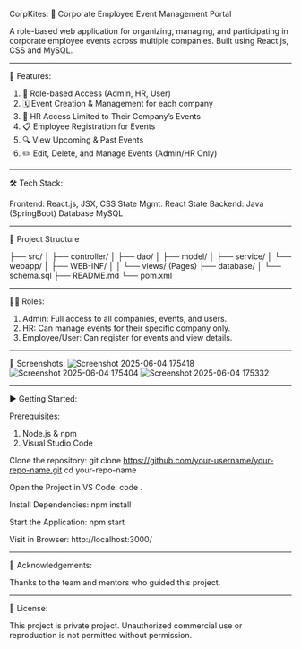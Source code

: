 CorpKites: 🏢 Corporate Employee Event Management Portal

A role-based web application for organizing, managing, and participating in corporate employee events across multiple companies. Built using React.js, CSS and MySQL.

----

🚀 Features: 

1. 👤 Role-based Access (Admin, HR, User)
2. 🗓️ Event Creation & Management for each company
3. 🏢 HR Access Limited to Their Company’s Events
4. 📋 Employee Registration for Events
5. 🔍 View Upcoming & Past Events
6. ✏️ Edit, Delete, and Manage Events (Admin/HR Only)

----

🛠️ Tech Stack:

Frontend:	React.js, JSX, CSS
State Mgmt: React State
Backend:	Java (SpringBoot)
Database	MySQL

---

📁 Project Structure

├── src/
│   ├── controller/
│   ├── dao/
│   ├── model/
│   ├── service/
│   └── webapp/
│       ├── WEB-INF/
│       │   └── views/ (Pages)
├── database/
│   └── schema.sql
├── README.md
└── pom.xml

---

🧑‍💼 Roles:

1. Admin: Full access to all companies, events, and users.
2. HR: Can manage events for their specific company only.
3. Employee/User: Can register for events and view details.

-----

📸 Screenshots:
![Screenshot 2025-06-04 175418](https://github.com/user-attachments/assets/26d7c854-5dea-4343-a6a3-6b7191d439ab)
![Screenshot 2025-06-04 175404](https://github.com/user-attachments/assets/ec3946e6-1bf3-42c8-8eec-f3b2c2dd72ea)
![Screenshot 2025-06-04 175332](https://github.com/user-attachments/assets/cb1fc56d-28a2-4c09-a8ae-7462738a83d0)

---

▶️ Getting Started:

Prerequisites: 

1. Node.js & npm
2. Visual Studio Code
   
Clone the repository:
git clone https://github.com/your-username/your-repo-name.git
cd your-repo-name

Open the Project in VS Code: code .

Install Dependencies: npm install

Start the Application: npm start

Visit in Browser: http://localhost:3000/

----


🙌 Acknowledgements:

Thanks to the team and mentors who guided this project.

----

📃 License:

This project is private project. Unauthorized commercial use or reproduction is not permitted without permission.
